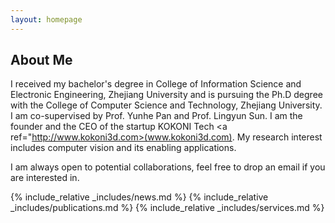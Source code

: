 ```yaml
---
layout: homepage
---
```


## About Me
I received my bachelor's degree in College of Information Science and Electronic Engineering, Zhejiang University and is pursuing the Ph.D degree with the College of Computer Science and Technology, Zhejiang University. I am co-supervised by Prof. Yunhe Pan and Prof. Lingyun Sun. I am the founder and the CEO of the startup KOKONI Tech <a ref="http://www.kokoni3d.com>(www.kokoni3d.com)</a>. My research interest includes computer vision and its enabling applications. 

I am always open to potential collaborations, feel free to drop an email if you are interested in.

{% include_relative _includes/news.md %}
{% include_relative _includes/publications.md %}
{% include_relative _includes/services.md %}

